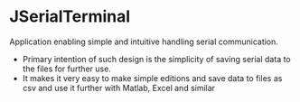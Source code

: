 # JSerialTerminal
Application enabling simple and intuitive handling serial communication. 
- Primary intention of such design is the simplicity of saving serial data to the files for further use. 
- It makes it very easy to make simple editions and save data to files as csv and use it further with Matlab, Excel and similar 
